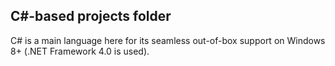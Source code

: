 ## C#-based projects folder
C# is a main language here for its seamless out-of-box support on Windows 8+ (.NET Framework 4.0 is used).
